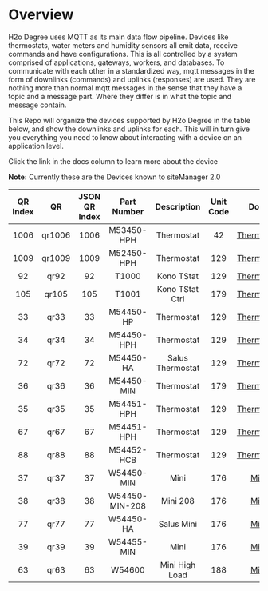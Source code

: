 # Overview
H2o Degree uses MQTT as its main data flow pipeline. Devices like thermostats, water meters and humidity sensors all emit data, receive commands and have configurations. This is all controlled by a system comprised of applications, gateways, workers, and databases. To communicate with each other in a standardized way, mqtt messages in the form of downlinks (commands) and uplinks (responses) are used. They are nothing more than normal mqtt messages in the sense that they have a topic and a message part. Where they differ is in what the topic and message contain.

This Repo will organize the devices supported by H2o Degree in the table below, and show the downlinks and uplinks for each. This will in turn give you everything you need to know about interacting with a device on an application level.

Click the link in the docs column to learn more about the device


**Note:**
Currently these are the Devices known to siteManager 2.0

**QR Index**|**QR**|**JSON QR Index**|**Part Number**|**Description**|**Unit Code**|**Docs**|
:-----:|:-----:|:-----:|:-----:|:-----:|:-----:|:-----:|
1006|qr1006|1006|M53450-HPH|Thermostat|42|[Thermostat](devices/thermostats.md)|
1009|qr1009|1009|M52450-HPH|Thermostat|129|[Thermostat](devices/thermostats.md)|
92|qr92|92|T1000|Kono TStat|129|[Thermostat](devices/thermostats.md)|
105|qr105|105|T1001|Kono TStat Ctrl|179|[Thermostat](devices/thermostats.md)|
33|qr33|33|M54450-HP|Thermostat|129|[Thermostat](devices/thermostats.md)|
34|qr34|34|M54450-HPH|Thermostat|129|[Thermostat](devices/thermostats.md)|
72|qr72|72|M54450-HA|Salus Thermostat|129|[Thermostat](devices/thermostats.md)|
36|qr36|36|M54450-MIN|Thermostat|179|[Thermostat](devices/thermostats.md)|
35|qr35|35|M54451-HPH|Thermostat|129|[Thermostat](devices/thermostats.md)|
67|qr67|67|M54451-HPH|Thermostat|129|[Thermostat](devices/thermostats.md)|
88|qr88|88|M54452-HCB|Thermostat|129|[Thermostat](devices/thermostats.md)|
37|qr37|37|W54450-MIN|Mini|176|[Mini](devices/minis.md)|
38|qr38|38|W54450-MIN-208|Mini 208|176|[Mini](devices/minis.md)|
77|qr77|77|W54450-HA|Salus Mini|176|[Mini](devices/minis.md)|
39|qr39|39|W54455-MIN|Mini|176|[Mini](devices/minis.md)|
63|qr63|63|W54600|Mini High Load|188|[Mini](devices/minis.md)|

